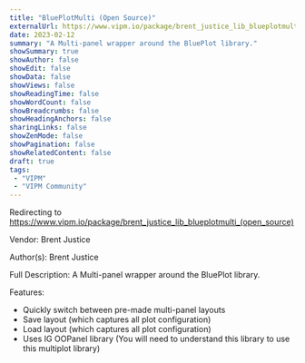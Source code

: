 ```yaml
---
title: "BluePlotMulti (Open Source)"
externalUrl: https://www.vipm.io/package/brent_justice_lib_blueplotmulti_(open_source)
date: 2023-02-12
summary: "A Multi-panel wrapper around the BluePlot library."
showSummary: true
showAuthor: false
showEdit: false
showData: false
showViews: false
showReadingTime: false
showWordCount: false
showBreadcrumbs: false
showHeadingAnchors: false
sharingLinks: false
showZenMode: false
showPagination: false
showRelatedContent: false
draft: true
tags:
 - "VIPM"
 - "VIPM Community"
---
```


Redirecting to https://www.vipm.io/package/brent_justice_lib_blueplotmulti_(open_source)

Vendor: Brent Justice

Author(s): Brent Justice
 
Full Description:
A Multi-panel wrapper around the BluePlot library.

Features:
- Quickly switch between pre-made multi-panel layouts
- Save layout (which captures all plot configuration)
- Load layout (which captures all plot configuration)
- Uses IG OOPanel library (You will need to understand this library to use this multiplot library)